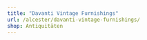 ```yaml
---
title: "Davanti Vintage Furnishings"
url: /alcester/davanti-vintage-furnishings/
shop: Antiquitäten
---
```

